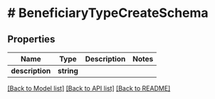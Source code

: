 # # BeneficiaryTypeCreateSchema

## Properties

Name | Type | Description | Notes
------------ | ------------- | ------------- | -------------
**description** | **string** |  |

[[Back to Model list]](../../README.md#models) [[Back to API list]](../../README.md#endpoints) [[Back to README]](../../README.md)
